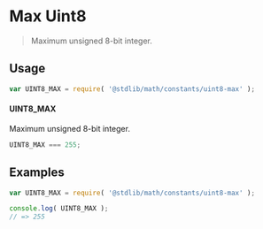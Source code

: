 # Max Uint8

> Maximum unsigned 8-bit integer.

<!-- <usage> -->

## Usage

``` javascript
var UINT8_MAX = require( '@stdlib/math/constants/uint8-max' );
```

#### UINT8_MAX

Maximum unsigned 8-bit integer.

``` javascript
UINT8_MAX === 255;
```

<!-- </usage> -->


<!-- <examples> -->

## Examples

<!-- TODO: better example -->

``` javascript
var UINT8_MAX = require( '@stdlib/math/constants/uint8-max' );

console.log( UINT8_MAX );
// => 255
```

<!-- </examples> -->


<!-- <links> -->

<!-- </links> -->
